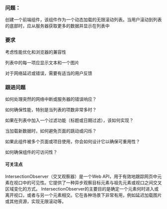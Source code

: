 ### 问题：

创建一个前端组件，该组件作为一个动态加载的无限滚动列表。当用户滚动到列表的底部时，应从服务器获取更多的数据并显示在列表中

### 要求

考虑性能优化和浏览器的兼容性

列表中的每一项应显示文本和一个图片

对于网络延迟或错误，需要有适当的用户反馈

### 跟进问题

如何处理突然的网络中断或服务器的错误响应？

如何确保性能，特别是当列表的项数非常多时？

如果在列表中加入一个过滤功能（标题或日期过滤），该如何实现？

当加载新数据时，如何避免页面的跳动或闪烁？

如果此组件被多个页面或项目使用，你会如何设计它以确保可重用性？

如何确保组件的可访问性？



#### 可关注点

IntersectionObserver（交叉观察器）是一个Web API，用于有效地跟踪网页中元素在视口中的可见性。它提供了一种异步观察目标元素与祖先元素或视口之间交叉区域变化的方式。 IntersectionObserver的主要目的是确定一个元素何时进入或离开视口，或者与另一个元素相交。它在各种场景下非常有用，例如延迟加载图片或其他资源，实现无限滚动等。





